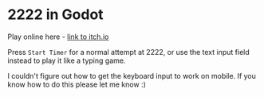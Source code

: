 # 2222 in Godot

Play online here - [link to itch.io](https://deluxemadegames.itch.io/2222?secret=NB8PvDgL3xs375l8hasc0o82sMo)

Press `Start Timer` for a normal attempt at 2222, or use the text input field instead to play it like a typing game.

I couldn't figure out how to get the keyboard input to work on mobile. If you know how to do this please let me know :)
